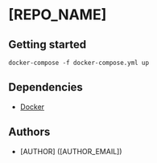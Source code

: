 # [REPO_NAME]

## Getting started
```docker-compose -f docker-compose.yml up```

## Dependencies
 - [Docker](https://www.docker.com/)

## Authors
 - [AUTHOR] ([AUTHOR_EMAIL])
